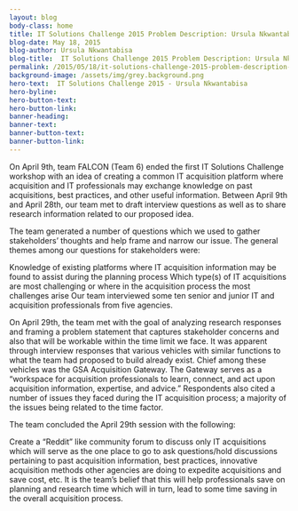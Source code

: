 ```yaml
---
layout: blog
body-class: home
title: IT Solutions Challenge 2015 Problem Description: Ursula Nkwantabisa
blog-date: May 18, 2015
blog-author: Ursula Nkwantabisa
blog-title:  IT Solutions Challenge 2015 Problem Description: Ursula Nkwantabisa
permalink: /2015/05/18/it-solutions-challenge-2015-problem-description-ursula-nkwantabisa/
background-image: /assets/img/grey.background.png
hero-text:  IT Solutions Challenge 2015 - Ursula Nkwantabisa
hero-byline:
hero-button-text: 
hero-button-link: 
banner-heading: 
banner-text: 
banner-button-text: 
banner-button-link: 
---
```

On April 9th, team FALCON (Team 6) ended the first IT Solutions Challenge workshop with an idea of creating a common IT acquisition platform where acquisition and IT professionals may exchange knowledge on past acquisitions, best practices, and other useful information. Between April 9th and April 28th, our team met to draft interview questions as well as to share research information related to our proposed idea.

The team generated a number of questions which we used to gather stakeholders’ thoughts and help frame and narrow our issue. The general themes among our questions for stakeholders were:

Knowledge of existing platforms where IT acquisition information may be found to assist during the planning process
Which type(s) of IT acquisitions are most challenging or where in the acquisition process the most challenges arise
Our team interviewed some ten senior and junior IT and acquisition professionals from five agencies.

On April 29th, the team met with the goal of analyzing research responses and framing a problem statement that captures stakeholder concerns and also that will be workable within the time limit we face. It was apparent through interview responses that various vehicles with similar functions to what the team had proposed to build already exist. Chief among these vehicles was the GSA Acquisition Gateway. The Gateway serves as a “workspace for acquisition professionals to learn, connect, and act upon acquisition information, expertise, and advice.” Respondents also cited a number of issues they faced during the IT acquisition process; a majority of the issues being related to the time factor.

The team concluded the April 29th session with the following:

Create a “Reddit” like community forum to discuss only IT acquisitions which will serve as the one place to go to ask questions/hold discussions pertaining to past acquisition information, best practices, innovative acquisition methods other agencies are doing to expedite acquisitions and save cost, etc. It is the team’s belief that this will help professionals save on planning and research time which will in turn, lead to some time saving in the overall acquisition process.

